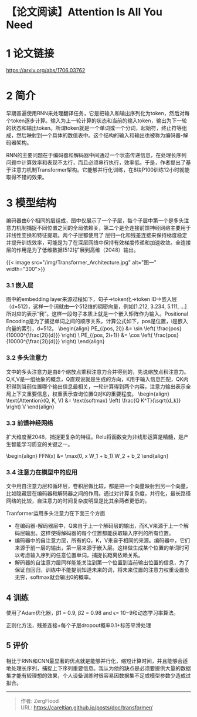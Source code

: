 # 【论文阅读】Attention Is All You Need


# 1 论文链接

https://arxiv.org/abs/1706.03762

# 2 简介

早期普遍使用RNN来处理翻译任务，它是把输入和输出序列化为token，然后对每个token逐步计算。输入为上一轮计算的状态和当前的输入token，输出为下一轮的状态和输出token。所谓token就是一个单词或一个分词，起始符，终止符等组成，然后映射到一个具体的数值表中。这个结构的输入和输出也被称为编码器-解码器架构。

RNN的主要问题在于编码器和解码器中间通过一个状态传递信息，在处理长序列问题中计算效率和表现不太行，而且必须串行执行，效率低。于是，作者提出了基于注意力机制Transformer架构。它能够并行化训练，在8块P100训练12小时就能取得不错的效果。

# 3 模型结构

编码器由6个相同的层组成，图中仅展示了一个子层，每个子层中第一个是多头注意力机制捕捉不同位置之间的全局依赖关，第二个是全连接前馈神经网络主要用于非线性变换和特征提取。两个子层都使用了 层归一化和残差连接来保持梯度稳定并提升训练效率，可能是为了在深层网络中保持有效梯度传递和加速收敛。全连接层的作用是为了低维数据(512)扩展到高维（2048）输出。

{{&lt; image src=&#34;/img/Transformer_Architecture.jpg&#34; alt=&#34;图一&#34; width=&#34;300&#34;&gt;}}
### 3.1 嵌入层
图中的embedding layer来源过程如下，句子-&gt;token化-&gt;token ID-&gt;嵌入层（d=512)，这样一个词就由一个512维的稠密向量，例如[1.212, 3.234, 5.111, ...]所对应的表示“我”。这样一段句子本质上就是一个嵌入矩阵作为输入。Positional Encoding是为了捕捉单词之间的顺序关系，计算公式如下，pos是位置，i是嵌入向量的索引，d=512。
\begin{align}
PE_{(pos, 2i)} &amp;= \sin \left( \frac{pos}{10000^{\frac{2i}{d}}} \right) \\
PE_{(pos, 2i&#43;1)} &amp;= \cos \left( \frac{pos}{10000^{\frac{2i}{d}}} \right)
\end{align}

### 3.2 多头注意力
文中的多头注意力是由8个缩放点乘积注意力合并得到的，先说缩放点积注意力。Q,K,V是一组抽象的概念，Q直观说就是生成的方向，K用于输入信息匹配，QK内积得到当前位置哪个输出信息最相关，一轮计算得到两个内容，注意力输出表示全局上下文重要信息，权重表示查询位置Q对K的重要程度。
\begin{align}
\text{Attention}(Q, K, V) &amp;= \text{softmax} \left( \frac{Q K^T}{\sqrt{d_k}} \right) V
\end{align}
### 3.3 前馈神经网络
扩大维度至2048，捕捉更复杂的特征。Relu将函数变为非线形运算是精髓，是产生智能学习质变的关键之一。

\begin{align}
FFN(x) &amp;= \max(0, x W_1 &#43; b_1) W_2 &#43; b_2
\end{align}


### 3.4 注意力在模型中的应用

文中用自注意力层和循环层，卷积层做比较，都是把一个向量映射到另一个向量，比如隐藏层在编码器和解码器之间的作用。通过对计算复杂度，并行化，最长路径网络的比较，自注意力的时间复杂度明显是比其余两者更低的。

Tranformer运用多头注意力在下面三个方面

- 在编码器-解码器层中，Q来自于上一个解码层的输出，而K,V来源于上一个解码层输出。这样使得解码器的每个位置都能获取输入序列的所有位置。
- 编码器中的自注意力层，所有的Q，K，V来自于相同的来源。编码器中，它们来源于前一层的输出，第一层来源于嵌入层。这样做生成某个位置的单词时可以考虑输入序列的任意位置单词，捕捉长距离依赖关系。
- 解码器的自注意力层同样能能关注到第一个位置到当前输出位置的信息，为了保证自回归，训练中不能提前知道未来的词，将未来位置的注意力权重设置负无穷，softmax就会输出0的概率。

## 4 训练

使用了Adam优化器，β1 = 0.9, β2 = 0.98 and ϵ= 10−9和动态学习率算法。

正则化方法，残差连接&#43;每个子层dropout概率0.1&#43;标签平滑处理

## 5 评价
相比于RNN和CNN最显著的优点就是能够并行化，缩短计算时间，并且能够合适地处理长序列，捕捉上下序列重要信息。我认为他的缺点是必须要提供大量的数据集才能有较理想的效果，个人设备训练时很容易因数据集不足或模型参数少造成过拟合。





---

> 作者: ZergFlood  
> URL: https://careltian.github.io/posts/doc/transformer/  

